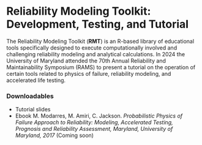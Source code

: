 # Reliability Modeling Toolkit: Development, Testing, and Tutorial 

The Reliability Modeling Toolkit (**RMT**) is an R-based library of educational tools specifically designed to execute computationally involved and challenging reliability modeling and analytical calculations.  In 2024 the University of Maryland attended the 70th Annual Reliability and Maintainability Symposium (RAMS) to present a tutorial on the operation of certain tools related to physics of failure, reliability modeling, and accelerated life testing.

### Downloadables
* Tutorial slides
* Ebook M. Modarres, M. Amiri, C. Jackson.  *Probabilistic Physics of Failure Approach to Reliability: Modeling, Accelerated Testing, Prognosis and Reliability Assessment, Maryland, University of Maryland, 2017* (Coming soon)
